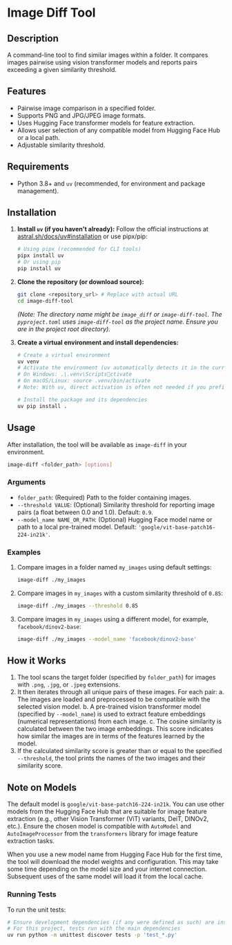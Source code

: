 # Image Diff Tool

## Description
A command-line tool to find similar images within a folder. It compares images pairwise using vision transformer models and reports pairs exceeding a given similarity threshold.

## Features
*   Pairwise image comparison in a specified folder.
*   Supports PNG and JPG/JPEG image formats.
*   Uses Hugging Face transformer models for feature extraction.
*   Allows user selection of any compatible model from Hugging Face Hub or a local path.
*   Adjustable similarity threshold.

## Requirements
*   Python 3.8+ and `uv` (recommended, for environment and package management).

## Installation

1.  **Install `uv` (if you haven't already):**
    Follow the official instructions at [astral.sh/docs/uv#installation](https://astral.sh/docs/uv#installation) or use pipx/pip:
    ```bash
    # Using pipx (recommended for CLI tools)
    pipx install uv
    # Or using pip
    pip install uv
    ```

2.  **Clone the repository (or download source):**
    ```bash
    git clone <repository_url> # Replace with actual URL
    cd image-diff-tool 
    ```
    *(Note: The directory name might be `image_diff` or `image-diff-tool`. The `pyproject.toml` uses `image-diff-tool` as the project name. Ensure you are in the project root directory).*

3.  **Create a virtual environment and install dependencies:**
    ```bash
    # Create a virtual environment
    uv venv
    # Activate the environment (uv automatically detects it in the current directory)
    # On Windows: .\.venv\Scriptsctivate
    # On macOS/Linux: source .venv/bin/activate
    # Note: With uv, direct activation is often not needed if you prefix commands with `uv run`.

    # Install the package and its dependencies
    uv pip install .
    ```

## Usage

After installation, the tool will be available as `image-diff` in your environment.

```bash
image-diff <folder_path> [options]
```

### Arguments
*   `folder_path`: (Required) Path to the folder containing images.
*   `--threshold VALUE`: (Optional) Similarity threshold for reporting image pairs (a float between 0.0 and 1.0). Default: `0.9`.
*   `--model_name NAME_OR_PATH`: (Optional) Hugging Face model name or path to a local pre-trained model. Default: `'google/vit-base-patch16-224-in21k'`.

### Examples
1.  Compare images in a folder named `my_images` using default settings:
    ```bash
    image-diff ./my_images
    ```

2.  Compare images in `my_images` with a custom similarity threshold of `0.85`:
    ```bash
    image-diff ./my_images --threshold 0.85
    ```

3.  Compare images in `my_images` using a different model, for example, `facebook/dinov2-base`:
    ```bash
    image-diff ./my_images --model_name 'facebook/dinov2-base'
    ```

## How it Works
1.  The tool scans the target folder (specified by `folder_path`) for images with `.png`, `.jpg`, or `.jpeg` extensions.
2.  It then iterates through all unique pairs of these images. For each pair:
    a.  The images are loaded and preprocessed to be compatible with the selected vision model.
    b.  A pre-trained vision transformer model (specified by `--model_name`) is used to extract feature embeddings (numerical representations) from each image.
    c.  The cosine similarity is calculated between the two image embeddings. This score indicates how similar the images are in terms of the features learned by the model.
3.  If the calculated similarity score is greater than or equal to the specified `--threshold`, the tool prints the names of the two images and their similarity score.

## Note on Models
The default model is `google/vit-base-patch16-224-in21k`. You can use other models from the Hugging Face Hub that are suitable for image feature extraction (e.g., other Vision Transformer (ViT) variants, DeiT, DINOv2, etc.). Ensure the chosen model is compatible with `AutoModel` and `AutoImageProcessor` from the `transformers` library for image feature extraction tasks.

When you use a new model name from Hugging Face Hub for the first time, the tool will download the model weights and configuration. This may take some time depending on the model size and your internet connection. Subsequent uses of the same model will load it from the local cache.

### Running Tests

To run the unit tests:
```bash
# Ensure development dependencies (if any were defined as such) are installed
# For this project, tests run with the main dependencies
uv run python -m unittest discover tests -p 'test_*.py'
```
